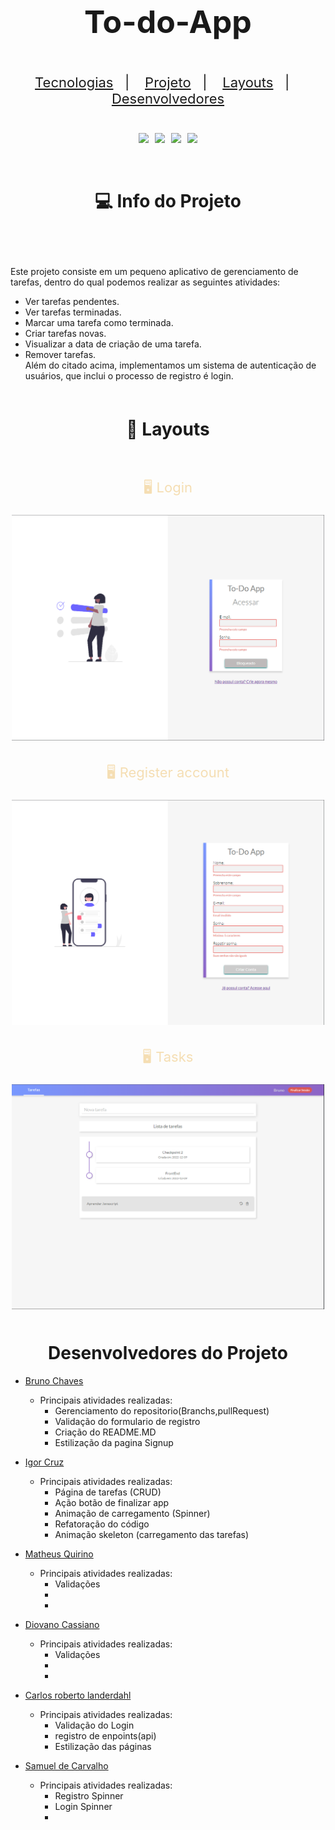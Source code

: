 <h1 align="center" style="font-size: 50px"> To-do-App</h1>

<p align="center" style="font-size: 22px; padding: 20px">
  <a href="#tecnologies">Tecnologias</a>&nbsp;&nbsp;&nbsp;|&nbsp;&nbsp;&nbsp;
  <a href="#projects">Projeto</a>&nbsp;&nbsp;&nbsp;|&nbsp;&nbsp;&nbsp;
  <a href="#layouts">Layouts</a>&nbsp;&nbsp;&nbsp;|&nbsp;&nbsp;&nbsp;
  <a href="#developers">Desenvolvedores</a>
</p>

<div id="tecnologies" style="margin-bottom: 30px">

<div align="center" style="display:flex; justify-content:center; gap: 10px; flex-wrap:wrap; ">
<img src="https://img.shields.io/badge/JavaScript-323330?style=for-the-badge&logo=javascript&logoColor=F7DF1E">
<img src="https://img.shields.io/badge/Node.js-43853D?style=for-the-badge&logo=node.js&logoColor=white">
<img src="https://img.shields.io/badge/HTML5-E34F26?style=for-the-badge&logo=html5&logoColor=white">
<img src="https://img.shields.io/badge/CSS3-1572B6?style=for-the-badge&logo=css3&logoColor=white">
</div>


<br>



<br>

<div id="projects">
<h1 align="center">💻 Info do Projeto</h1> 
<p style="font-size: 18px; padding: 20px">

Este projeto consiste em um pequeno aplicativo de gerenciamento de tarefas, dentro do qual podemos realizar as seguintes atividades:<br>
- Ver tarefas pendentes.<br>
- Ver tarefas terminadas.<br>
- Marcar uma tarefa como terminada.<br>
- Criar tarefas novas.<br>
- Visualizar a data de criação de uma tarefa.<br>
- Remover tarefas.<br>
Além do citado acima, implementamos um sistema de autenticação de usuários, que inclui o processo de registro é login.

</p>

<h1 align="center" style="padding:20px">🔖 Layouts</h1>

<section align="center" style="display:flex; align-itens:center; justify-content:center; gap: 10px; flex-wrap:wrap; text-align: center; margin-bottom: 50px">

<div>
    <p style="color: wheat; font-size: 22px">🖥️ Login</p>
    <img src="./assets/icons/Todo-login.PNG" width="500px">
</div>

<div >
<p  style="color: wheat; font-size: 22px;">🖥️ Register account</p>
<img src="./assets/icons/todo-register.PNG" width="500px">
</div>

<div>
<p style="color: wheat; font-size: 22px">🖥️ Tasks</p>
<img src="./assets/icons/todo-tasks.PNG" width="500px">
</div>

</section>

<div id="developers">
  <h1 align="center">Desenvolvedores do Projeto</h1>

- [Bruno Chaves](https://www.linkedin.com/in/bchavs12/)
    - Principais atividades realizadas:
        - Gerenciamento do repositorio(Branchs,pullRequest)
        - Validação do formulario de registro
        - Criação do README.MD
        - Estilização da pagina Signup
        
- [Igor Cruz](https://github.com/IgorFreitasCruz)
    - Principais atividades realizadas:
        - Página de tarefas (CRUD)
        - Ação botão de finalizar app
        - Animação de carregamento (Spinner)
        - Refatoração do código
        - Animação skeleton (carregamento das tarefas)

- [Matheus Quirino](https://github.com/mthflashice)
    - Principais atividades realizadas:
        - Validações
        - 
        - 

- [Diovano Cassiano](https://github.com/diovanocf)
    - Principais atividades realizadas:
        - Validações 
        - 
        - 

- [Carlos roberto landerdahl](https://github.com/Carlos-Landerdahl)
    - Principais atividades realizadas:
        -  Validação do Login
        -  registro de enpoints(api)
        -  Estilização das páginas
          
- [Samuel de Carvalho](https://www.linkedin.com/mwlite/in/samuel-carvalho-6582521bb)
    - Principais atividades realizadas:
        -  Registro Spinner
        -  Login Spinner
        -  
  </ul>
</div>

